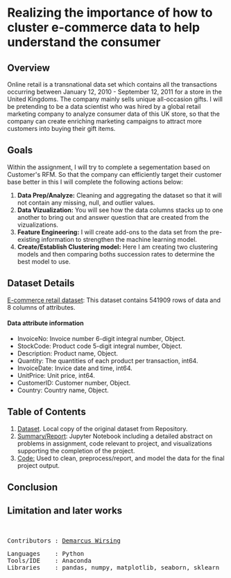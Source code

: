 # Realizing the importance of how to cluster e-commerce data to help understand the consumer

## Overview

Online retail is a transnational data set which contains all the transactions occurring between January 12, 2010 - September 12, 2011 for a store in the United Kingdoms. The company mainly sells unique all-occasion gifts. I will be pretending to be a data scientist who was hired by a global retail marketing company to analyze consumer data of this UK store, so that the company can create enriching marketing campaigns to attract more customers into buying their gift items. 

## Goals

Within the assignment, I will try to complete a segementation based on Customer's RFM. So that the company can efficiently target their customer base better in this I will complete the following actions below:
<ol>
  <li><b>Data Prep/Analyze:</b> Cleaning and aggregating the dataset so that it will not contain any missing, null, and outlier values.</li>
  <li><b>Data Vizualization:</b> You will see how the data columns stacks up to one another to bring out and answer question that are created from the vizualizations.</li>
  <li><b>Feature Engineering:</b> I will create add-ons to the data set from the pre-existing information to strengthen the machine learning model.</li>
  <li><b>Create/Establish Clustering model:</b> Here I am creating two clustering models and then comparing boths succession rates to determine the best model to use.</li>
</ol>

## Dataset Details
<a href=https://github.com/marcusw0602/DataAnalysis-and-Machine-Learning/blob/master/Assignments%26Projects/Clustering/OnlineRetail.csv.zip>E-commerce retail dataset</a>: This dataset contains 541909 rows of data and 8 columns of attributes. 

#### Data attribute information
- InvoiceNo: Invoice number 6-digit integral number, Object.
- StockCode: Product code 5-digit integral number, Object.
- Description: Product name, Object.
- Quantity: The quantities of each product per transaction, int64.
- InvoiceDate: Invice date and time, int64.
- UnitPrice: Unit price, int64.
- CustomerID: Customer number, Object.
- Country: Country name, Object. 

## Table of Contents

<ol>
  <li><a href=https://github.com/marcusw0602/DataAnalysis-and-Machine-Learning/blob/master/Assignments%26Projects/Clustering/OnlineRetail.csv.zip>Dataset</a>. Local copy of the original dataset from Repository.</li>
  <li><a href=https://github.com/marcusw0602/DataAnalysis-and-Machine-Learning/blob/master/Assignments%26Projects/Clustering/Clustering%20ML.ipynb>Summary/Report</a>: Jupyter Notebook including a detailed abstract on problems in assignment, code relevant to project, and visualizations supporting the completion of the project. </li>
  <li> <a href=https://github.com/marcusw0602/DATA_602_Intro_DataAnalysis_and_Machine_Learning/blob/master/Assignments%26Projects/Logistic-Decision-Tree/code.ipynb>Code:</a> Used to clean, preprocess/report, and model the data for the final project output. </li>
</ol>

## Conclusion
## Limitation and later works

<br>
<pre>
Contributors : <a href=https://github.com/marcusw0602>Demarcus Wirsing</a>
</pre>

<pre>
Languages    : Python
Tools/IDE    : Anaconda
Libraries    : pandas, numpy, matplotlib, seaborn, sklearn
</pre>
